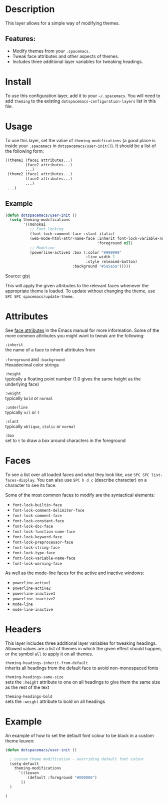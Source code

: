 # Description

This layer allows for a simple way of modifying themes.

## Features:

-   Modify themes from your `.spacemacs`.
-   Tweak face attributes and other aspects of themes.
-   Includes three additional layer variables for tweaking headings.

# Install

To use this configuration layer, add it to your `~/.spacemacs`. You will
need to add `theming` to the existing
`dotspacemacs-configuration-layers` list in this file.

# Usage

To use this layer, set the value of `theming-modifications` (a good
place is inside your `.spacemacs` in `dotspacemacs/user-init()`). It
should be a list of the following form:

``` commonlisp
((theme1 (face1 attributes...)
         (face2 attributes...)
         ...)
 (theme2 (face1 attributes...)
         (face2 attributes...)
         ...)
 ...)
```

## Example

``` commonlisp
(defun dotspacemacs/user-init ()
  (setq theming-modifications
        '((monokai
           ;; Font locking
           (font-lock-comment-face :slant italic)
           (web-mode-html-attr-name-face :inherit font-lock-variable-name-face
                                         :foreground nil)
           ;; Modeline
           (powerline-active1 :box (:color "#999999"
                                    :line-width 1
                                    :style released-button)
                              :background "#5a5a5a")))))
```

Source:
[gist](https://gist.github.com/TheBB/f25a607b9bda4d5861f2#file-init-el-L274)

This will apply the given attributes to the relevant faces whenever the
appropriate theme is loaded. To update without changing the theme, use
`SPC SPC
spacemacs/update-theme`.

# Attributes

See [face
attributes](http://www.gnu.org/software/emacs/manual/html_node/elisp/Face-Attributes.html#Face-Attributes)
in the Emacs manual for more information. Some of the more common
attributes you might want to tweak are the following:

`:inherit`  
the name of a face to inherit attributes from

`:foreground` and `:background`  
Hexadecimal color strings

`:height`  
typically a floating point number (1.0 gives the same height as the
underlying face)

`:weight`  
typically `bold` or `normal`

`:underline`  
typically `nil` or `t`

`:slant`  
typically `oblique`, `italic` or `normal`

`:box`  
set to `t` to draw a box around characters in the foreground

# Faces

To see a list over all loaded faces and what they look like, use
`SPC SPC
list-faces-display`. You can also use `SPC h d c` (describe character)
on a character to see its face.

Some of the most common faces to modify are the syntactical elements:

-   `font-lock-builtin-face`
-   `font-lock-comment-delimiter-face`
-   `font-lock-comment-face`
-   `font-lock-constant-face`
-   `font-lock-doc-face`
-   `font-lock-function-name-face`
-   `font-lock-keyword-face`
-   `font-lock-preprocessor-face`
-   `font-lock-string-face`
-   `font-lock-type-face`
-   `font-lock-variable-name-face`
-   `font-lock-warning-face`

As well as the mode-line faces for the active and inactive windows:

-   `powerline-active1`
-   `powerline-active2`
-   `powerline-inactive1`
-   `powerline-inactive2`
-   `mode-line`
-   `mode-line-inactive`

# Headers

This layer includes three additional layer variables for tweaking
headings. Allowed values are a list of themes in which the given effect
should happen, or the symbol `all` to apply it on all themes.

`theming-headings-inherit-from-default`  
inherits all headings from the default face to avoid non-monospaced
fonts

`theming-headings-same-size`  
sets the `:height` attribute to one on all headings to give them the
same size as the rest of the text

`theming-headings-bold`  
sets the `:weight` attribute to bold on all headings

# Example

An example of how to set the default font colour to be black in a custom
theme leuven:

``` commonlisp
(defun dotspacemacs/user-init ()

  ; custom theme modification - overriding default font colour
  (setq-default
    theming-modifications
      '((leuven
          (default :foreground "#000000")
       ))
  )

)
```
